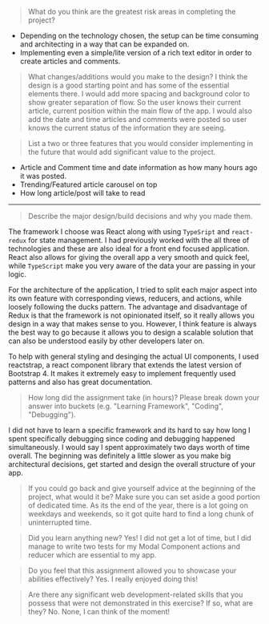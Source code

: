 > What do you think are the greatest risk areas in completing the project?
  - Depending on the technology chosen, the setup can be time consuming and architecting in a way that can be expanded on.
  - Implementing even a simple/lite version of a rich text editor in order to create articles and comments.

> What changes/additions would you make to the design?
  I think the design is a good starting point and has some of the essential elements there. I would add more spacing and background color to show greater separation of flow. So the user knows their current article, current position within the main flow of the app. I would also add the date and time articles and comments were posted so user knows the current status of the information they are seeing. 


> List a two or three features that you would consider implementing in the future that would add significant value to the project. 
  - Article and Comment time and date information as how many hours ago it was posted.
  - Trending/Featured article carousel on top
  - How long article/post will take to read
---

> Describe the major design/build decisions and why you made them.

  The framework I choose was React along with using `TypeSript` and `react-redux` for state management. I had previously worked with the all three of technologies and these are also ideal for a front end focused application. React also allows for giving the overall app a very smooth and quick feel, while `TypeScript` make you very aware of the data your are passing in your logic. 

  For the architecture of the application, I tried to split each major aspect into its own feature with corresponding views, reducers, and actions, while loosely following the ducks pattern. The advantage and disadvantage of Redux is that the framework is not opinionated itself, so it really allows you design in a way that makes sense to you. However, I think feature is always the best way to go because it allows you to design a scalable solution that can also be understood easily by other developers later on. 

  To help with general styling and desinging the actual UI components, I used reactstrap, a react component library that extends the latest version of Bootstrap 4. It makes it extremely easy to implement frequently used patterns and also has great documentation.


> How long did the assignment take (in hours)? Please break down your answer into buckets (e.g. "Learning Framework", "Coding", "Debugging").

  I did not have to learn a specific framework and its hard to say how long I spent specifically debugging since coding and debugging happened simultaneously. I would say I spent approximately two days worth of time overall. The beginning was definitely a little slower as you make big architectural decisions, get started and design the overall structure of your app. 


> If you could go back and give yourself advice at the beginning of the project, what would it be?
  Make sure you can set aside a good portion of dedicated time. As its the end of the year, there is a lot going on weekdays and weekends, so it got quite hard to find a long chunk of uninterrupted time. 

> Did you learn anything new?
  Yes! I did not get a lot of time, but I did manage to write two tests for my Modal Component actions and reducer which are essential to my app.

> Do you feel that this assignment allowed you to showcase your abilities effectively?
  Yes. I really enjoyed doing this!

> Are there any significant web development-related skills that you possess that were not demonstrated in this exercise? If so, what are they?
  No. None, I can think of the moment!

